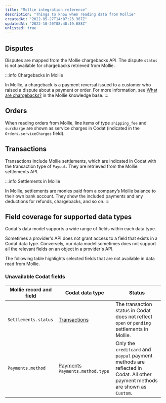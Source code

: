 ```yaml
---
title: "Mollie integration reference"
description: "Things to know when reading data from Mollie"
createdAt: "2022-05-27T14:07:23.367Z"
updatedAt: "2022-10-20T08:48:19.088Z"
unlisted: true
---
```


## Disputes

Disputes are mapped from the Mollie chargebacks API. The dispute `status` is not available for chargebacks retrieved from Mollie.

:::info Chargebacks in Mollie

In Mollie, a chargeback is a payment reversal issued to a customer who raised a dispute about a payment or order. For more information, see <a href="https://help.mollie.com/hc/en-us/articles/115001470869-What-are-chargebacks-" target="_blank">What are chargebacks?</a> in the Mollie knowledge base.
:::

## Orders

When reading orders from Mollie, line items of type `shipping_fee` and `surcharge` are shown as service charges in Codat (indicated in the `Orders.serviceCharges` field).

## Transactions

Transactions include Mollie settlements, which are indicated in Codat with the transaction type of `Payout`. They are retrieved from the Mollie settlements API.

:::info Settlements in Mollie

In Mollie, settlements are monies paid from a company’s Mollie balance to their own bank account. They show the included payments and any deductions for refunds, chargebacks, and so on.
:::

## Field coverage for supported data types

Codat's data model supports a wide range of fields within each data type.

Sometimes a provider's API does not grant access to a field that exists in a Codat data type. Conversely, our data model sometimes does not support all the relevant fields on an object in a provider's API.

The following table highlights selected fields that are not available in data read from Mollie.

### Unavailable Codat fields

| Mollie record and field | Codat data type                                                    | Status                                                                                                                      |
| ----------------------- | ------------------------------------------------------------------ | --------------------------------------------------------------------------------------------------------------------------- |
| `Settlements.status`    | [Transactions](/commerce-api#/schemas/transactions)                | The transaction status in Codat does not reflect `open` or `pending` settlements in Mollie.                                 |
| `Payments.method`       | [Payments](/commerce-api#/schemas/payments) `Payments.method.type` | Only the `creditcard` and `paypal` payment methods are reflected in Codat. All other payment methods are shown as `Custom`. |

